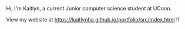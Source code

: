 Hi, I'm Kaitlyn, a current Junior computer science student at UConn.

View my website at https://kaitlynha.github.io/portfolio/src/index.html !!
